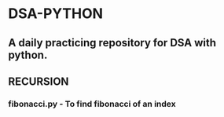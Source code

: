 # DSA-PYTHON
## A daily practicing repository for DSA with python.


## RECURSION
 ###     fibonacci.py - To find fibonacci of an index

